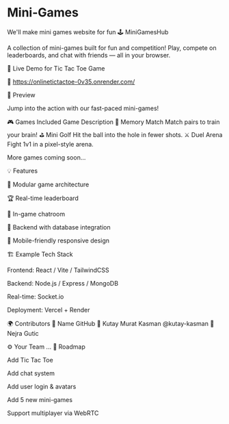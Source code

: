 # Mini-Games
We'll make mini games website for fun
🕹️ MiniGamesHub

A collection of mini-games built for fun and competition! Play, compete on leaderboards, and chat with friends — all in your browser.

🚀 Live Demo for Tic Tac Toe Game

🔗 https://onlinetictactoe-0v35.onrender.com/

📸 Preview


Jump into the action with our fast-paced mini-games!

🎮 Games Included
Game	Description
🧠 Memory Match	Match pairs to train your brain!
⛳ Mini Golf	Hit the ball into the hole in fewer shots.
⚔️ Duel Arena	Fight 1v1 in a pixel-style arena.

More games coming soon...

💡 Features

🧩 Modular game architecture

🏆 Real-time leaderboard

💬 In-game chatroom

💾 Backend with database integration

🎨 Mobile-friendly responsive design

🏗️ Example Tech Stack 

Frontend: React / Vite / TailwindCSS

Backend: Node.js / Express / MongoDB

Real-time: Socket.io

Deployment: Vercel + Render

🌍 Contributors
👤	Name	GitHub
🧠	Kutay Murat Kasman	@kutay-kasman
🎨 Nejra Gutic

⚙️	Your Team	...
📌 Roadmap

 Add Tic Tac Toe

 Add chat system

 Add user login & avatars

 Add 5 new mini-games

 Support multiplayer via WebRTC
